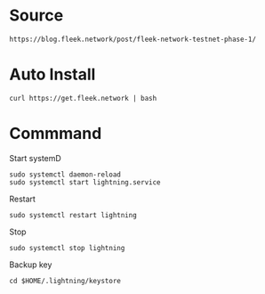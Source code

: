# Source

    https://blog.fleek.network/post/fleek-network-testnet-phase-1/

# Auto Install

    curl https://get.fleek.network | bash

# Commmand

Start systemD

    sudo systemctl daemon-reload
    sudo systemctl start lightning.service

Restart

    sudo systemctl restart lightning

Stop

    sudo systemctl stop lightning

Backup key

    cd $HOME/.lightning/keystore
